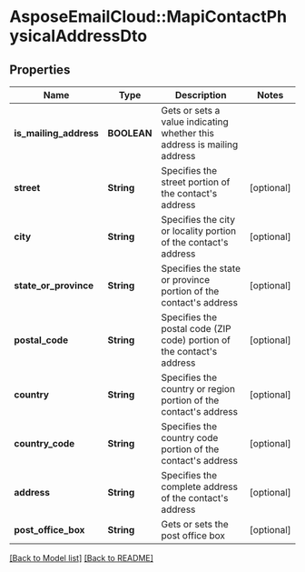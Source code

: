 # AsposeEmailCloud::MapiContactPhysicalAddressDto
## Properties
Name | Type | Description | Notes
------------ | ------------- | ------------- | -------------
**is_mailing_address** | **BOOLEAN** | Gets or sets a value indicating whether this address is mailing address              | 
**street** | **String** | Specifies the street portion of the contact&#39;s address              | [optional] 
**city** | **String** | Specifies the city or locality portion of the contact&#39;s address              | [optional] 
**state_or_province** | **String** | Specifies the state or province portion of the contact&#39;s address              | [optional] 
**postal_code** | **String** | Specifies the postal code (ZIP code) portion of the contact&#39;s address              | [optional] 
**country** | **String** | Specifies the country or region portion of the contact&#39;s address              | [optional] 
**country_code** | **String** | Specifies the country code portion of the contact&#39;s address              | [optional] 
**address** | **String** | Specifies the complete address of the contact&#39;s address              | [optional] 
**post_office_box** | **String** | Gets or sets the post office box              | [optional] 



[[Back to Model list]](Models.md) [[Back to README]](README.md)


